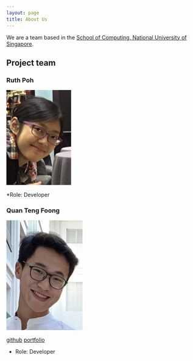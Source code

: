 ```yaml
---
layout: page
title: About Us
---
```


We are a team based in the [School of Computing, National University of Singapore](http://www.comp.nus.edu.sg).

## Project team


### Ruth Poh

![image](images/ruthpohrp.png?raw=true)

*Role: Developer

### Quan Teng Foong

<img src="images/kaldius.png" width="200px" alt="kaldius_photo">

[github](http://github.com/kaldius)
[portfolio](team/johndoe.md)

* Role: Developer

